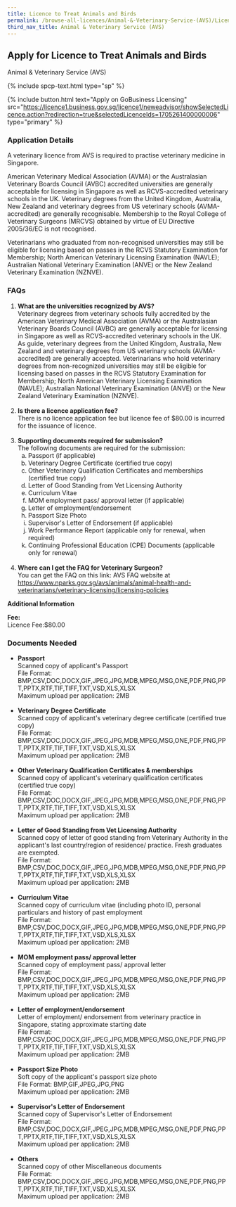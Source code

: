 ```yaml
---
title: Licence to Treat Animals and Birds
permalink: /browse-all-licences/Animal-&-Veterinary-Service-(AVS)/Licence-to-Treat-Animals-and-Birds
third_nav_title: Animal & Veterinary Service (AVS)
---
```


## Apply for Licence to Treat Animals and Birds

Animal & Veterinary Service (AVS)

{% include spcp-text.html type="sp" %}

{% include button.html text="Apply on GoBusiness Licensing" src="https://licence1.business.gov.sg/licence1/neweadvisor/showSelectedLicence.action?redirection=true&selectedLicenceIds=1705261400000006" type="primary" %}

<H3>Application Details</H3>

<p>A veterinary licence from AVS is required to practise veterinary medicine in Singapore.</p>
 <p>American Veterinary Medical Association (AVMA) or the Australasian Veterinary Boards Council (AVBC) accredited universities are generally acceptable for licensing in Singapore as well as RCVS-accredited veterinary schools in the UK. Veterinary degrees from the United Kingdom, Australia, New Zealand and veterinary degrees from US veterinary schools (AVMA-accredited) are generally recognisable. Membership to the Royal College of Veterinary Surgeons (MRCVS) obtained by virtue of EU Directive 2005/36/EC is not recognised.</p>
 <p>Veterinarians who graduated from non-recognised universities may still be eligible for licensing based on passes in the RCVS Statutory Examination for Membership; North American Veterinary Licensing Examination (NAVLE); Australian National Veterinary Examination (ANVE) or the New Zealand Veterinary Examination (NZNVE).</p>
 <h3>FAQs</h3>
 <ol>
 <li><strong>What are the universities recognized by AVS?</strong><br />Veterinary degrees from veterinary schools fully accredited by the American Veterinary Medical Association (AVMA) or the Australasian Veterinary Boards Council (AVBC) are generally acceptable for licensing in Singapore as well as RCVS-accredited veterinary schools in the UK. As guide, veterinary degrees from the United Kingdom, Australia, New Zealand and veterinary degrees from US veterinary schools (AVMA-accredited) are generally accepted. Veterinarians who hold veterinary degrees from non-recognized universities may still be eligible for licensing based on passes in the RCVS Statutory Examination for Membership; North American Veterinary Licensing Examination (NAVLE); Australian National Veterinary Examination (ANVE) or the New Zealand Veterinary Examination (NZNVE).<br /><br /></li>
 <li><strong>Is there a licence application fee?</strong><br />There is no licence application fee but licence fee of $80.00 is incurred for the issuance of licence.<br /><br /></li>
 <li><strong>Supporting documents required for submission?</strong><br />The following documents are required for the submission:
 <ol style="list-style-type: lower-alpha;">
 <li>Passport (if applicable)</li>
 <li>Veterinary Degree Certificate (certified true copy)</li>
 <li>Other Veterinary Qualification Certificates and memberships (certified true copy)</li>
 <li>Letter of Good Standing from Vet Licensing Authority</li>
 <li>Curriculum Vitae</li>
 <li>MOM employment pass/ approval letter (if applicable)</li>
 <li>Letter of employment/endorsement</li>
 <li>Passport Size Photo</li>
 <li>Supervisor's Letter of Endorsement (if applicable)</li>
 <li>Work Performance Report (applicable only for renewal, when required)</li>
 <li>Continuing Professional Education (CPE) Documents (applicable only for renewal)<br /><br /></li>
 </ol>
 </li>
 <li><strong>Where can I get the FAQ for Veterinary Surgeon?</strong><br />You can get the FAQ on this link: AVS FAQ website at <a href="https://www.nparks.gov.sg/avs/animals/animal-health-and-veterinarians/veterinary-licensing/licensing-policies" target="_blank" rel="noopener">https://www.nparks.gov.sg/avs/animals/animal-health-and-veterinarians/veterinary-licensing/licensing-policies</a></li>
 </ol>

<strong>Additional Information</strong>

<p><strong>Fee:</strong><br />Licence Fee:$80.00</p>

<H3>Documents Needed</H3>

<ul>
 <li><strong>Passport</strong><br />Scanned copy of applicant's Passport<br />File Format: BMP,CSV,DOC,DOCX,GIF,JPEG,JPG,MDB,MPEG,MSG,ONE,PDF,PNG,PPT,PPTX,RTF,TIF,TIFF,TXT,VSD,XLS,XLSX<br />Maximum upload per application: 2MB<br /><br /></li>
 <li><strong>Veterinary Degree Certificate</strong><br />Scanned copy of applicant's veterinary degree certificate (certified true copy)<br />File Format: BMP,CSV,DOC,DOCX,GIF,JPEG,JPG,MDB,MPEG,MSG,ONE,PDF,PNG,PPT,PPTX,RTF,TIF,TIFF,TXT,VSD,XLS,XLSX<br />Maximum upload per application: 2MB<br /><br /></li>
 <li><strong>Other Veterinary Qualification Certificates & memberships</strong><br />Scanned copy of applicant's veterinary qualification certificates (certified true copy)<br />File Format: BMP,CSV,DOC,DOCX,GIF,JPEG,JPG,MDB,MPEG,MSG,ONE,PDF,PNG,PPT,PPTX,RTF,TIF,TIFF,TXT,VSD,XLS,XLSX<br />Maximum upload per application: 2MB<br /><br /></li>
 <li><strong>Letter of Good Standing from Vet Licensing Authority</strong><br />Scanned copy of letter of good standing from Veterinary Authority in the applicant's last country/region of residence/ practice. Fresh graduates are exempted.<br />File Format: BMP,CSV,DOC,DOCX,GIF,JPEG,JPG,MDB,MPEG,MSG,ONE,PDF,PNG,PPT,PPTX,RTF,TIF,TIFF,TXT,VSD,XLS,XLSX<br />Maximum upload per application: 2MB<br /><br /></li>
 <li><strong>Curriculum Vitae</strong><br />Scanned copy of curriculum vitae (including photo ID, personal particulars and history of past employment<br />File Format: BMP,CSV,DOC,DOCX,GIF,JPEG,JPG,MDB,MPEG,MSG,ONE,PDF,PNG,PPT,PPTX,RTF,TIF,TIFF,TXT,VSD,XLS,XLSX<br />Maximum upload per application: 2MB<br /><br /></li>
 <li><strong>MOM employment pass/ approval letter</strong><br />Scanned copy of employment pass/ approval letter<br />File Format: BMP,CSV,DOC,DOCX,GIF,JPEG,JPG,MDB,MPEG,MSG,ONE,PDF,PNG,PPT,PPTX,RTF,TIF,TIFF,TXT,VSD,XLS,XLSX<br />Maximum upload per application: 2MB<br /><br /></li>
 <li><strong>Letter of employment/endorsement</strong><br />Letter of employment/ endorsement from veterinary practice in Singapore, stating approximate starting date<br />File Format: BMP,CSV,DOC,DOCX,GIF,JPEG,JPG,MDB,MPEG,MSG,ONE,PDF,PNG,PPT,PPTX,RTF,TIF,TIFF,TXT,VSD,XLS,XLSX<br />Maximum upload per application: 2MB<br /><br /></li>
 <li><strong>Passport Size Photo</strong><br />Soft copy of the applicant's passport size photo<br />File Format: BMP,GIF,JPEG,JPG,PNG<br />Maximum upload per application: 2MB<br /><br /></li>
 <li><strong>Supervisor's Letter of Endorsement</strong><br />Scanned copy of Supervisor's Letter of Endorsement<br />File Format: BMP,CSV,DOC,DOCX,GIF,JPEG,JPG,MDB,MPEG,MSG,ONE,PDF,PNG,PPT,PPTX,RTF,TIF,TIFF,TXT,VSD,XLS,XLSX<br />Maximum upload per application: 2MB<br /><br /></li>
 <li><strong>Others</strong><br />Scanned copy of other Miscellaneous documents<br />File Format: BMP,CSV,DOC,DOCX,GIF,JPEG,JPG,MDB,MPEG,MSG,ONE,PDF,PNG,PPT,PPTX,RTF,TIF,TIFF,TXT,VSD,XLS,XLSX<br />Maximum upload per application: 2MB</li>
 </ul>

